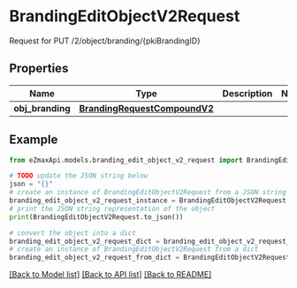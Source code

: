 # BrandingEditObjectV2Request

Request for PUT /2/object/branding/{pkiBrandingID}

## Properties

Name | Type | Description | Notes
------------ | ------------- | ------------- | -------------
**obj_branding** | [**BrandingRequestCompoundV2**](BrandingRequestCompoundV2.md) |  | 

## Example

```python
from eZmaxApi.models.branding_edit_object_v2_request import BrandingEditObjectV2Request

# TODO update the JSON string below
json = "{}"
# create an instance of BrandingEditObjectV2Request from a JSON string
branding_edit_object_v2_request_instance = BrandingEditObjectV2Request.from_json(json)
# print the JSON string representation of the object
print(BrandingEditObjectV2Request.to_json())

# convert the object into a dict
branding_edit_object_v2_request_dict = branding_edit_object_v2_request_instance.to_dict()
# create an instance of BrandingEditObjectV2Request from a dict
branding_edit_object_v2_request_from_dict = BrandingEditObjectV2Request.from_dict(branding_edit_object_v2_request_dict)
```
[[Back to Model list]](../README.md#documentation-for-models) [[Back to API list]](../README.md#documentation-for-api-endpoints) [[Back to README]](../README.md)


